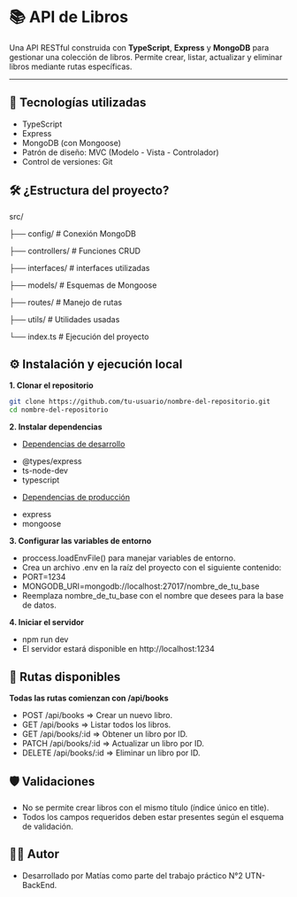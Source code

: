 # 📚 API de Libros

Una API RESTful construida con **TypeScript**, **Express** y **MongoDB** para gestionar una colección de libros. Permite crear, listar, actualizar y eliminar libros mediante rutas específicas.

---

## 🚀 Tecnologías utilizadas

- TypeScript
- Express
- MongoDB (con Mongoose)
- Patrón de diseño: MVC (Modelo - Vista - Controlador)
- Control de versiones: Git

## 🛠️ ¿Estructura del proyecto?

src/

  ├── config/         # Conexión MongoDB

  ├── controllers/    # Funciones CRUD

  ├── interfaces/     # interfaces utilizadas 

  ├── models/         # Esquemas de Mongoose

  ├── routes/         # Manejo de rutas

  ├── utils/          # Utilidades usadas

  └── index.ts        # Ejecución del proyecto

## ⚙️ Instalación y ejecución local

**1. Clonar el repositorio**

```bash
git clone https://github.com/tu-usuario/nombre-del-repositorio.git
cd nombre-del-repositorio
```

**2. Instalar dependencias**
*  <u>Dependencias de desarrollo </u>
 - @types/express
 - ts-node-dev
 - typescript
*  <u>Dependencias de producción </u>
 - express
 - mongoose

**3. Configurar las variables de entorno**

- proccess.loadEnvFile() para manejar variables de entorno.
- Crea un archivo .env en la raíz del proyecto con el siguiente contenido:
- PORT=1234
- MONGODB_URI=mongodb://localhost:27017/nombre_de_tu_base
- Reemplaza nombre_de_tu_base con el nombre que desees para la base de datos.

**4. Iniciar el servidor**

- npm run dev
- El servidor estará disponible en http://localhost:1234

## 📌 Rutas disponibles

**Todas las rutas comienzan con /api/books**

- POST /api/books => Crear un nuevo libro.
- GET /api/books => Listar todos los libros.
- GET /api/books/:id => Obtener un libro por ID.
- PATCH /api/books/:id => Actualizar un libro por ID.
- DELETE /api/books/:id => Eliminar un libro por ID.

## 🛡 Validaciones

- No se permite crear libros con el mismo título (índice único en title).
- Todos los campos requeridos deben estar presentes según el esquema de validación.

## 🧑‍💻 Autor

- Desarrollado por Matías como parte del trabajo práctico N°2 UTN-BackEnd.

